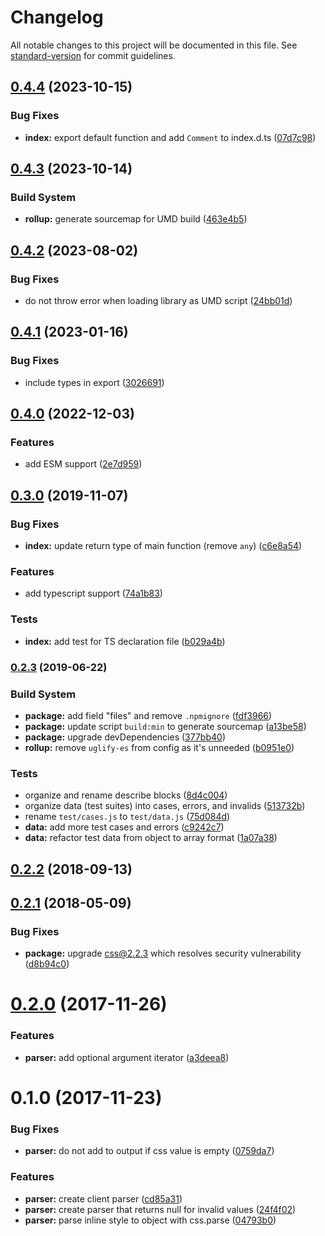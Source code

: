 # Changelog

All notable changes to this project will be documented in this file. See [standard-version](https://github.com/conventional-changelog/standard-version) for commit guidelines.

## [0.4.4](https://github.com/remarkablemark/style-to-object/compare/v0.4.3...v0.4.4) (2023-10-15)


### Bug Fixes

* **index:** export default function and add `Comment` to index.d.ts ([07d7c98](https://github.com/remarkablemark/style-to-object/commit/07d7c9825d1c111f1083aaadf9fd4891eb7b1f7a))

## [0.4.3](https://github.com/remarkablemark/style-to-object/compare/v0.4.2...v0.4.3) (2023-10-14)


### Build System

* **rollup:** generate sourcemap for UMD build ([463e4b5](https://github.com/remarkablemark/style-to-object/commit/463e4b59ea8249df831977b4008a973e1f5d3cfe))

## [0.4.2](https://github.com/remarkablemark/style-to-object/compare/v0.4.1...v0.4.2) (2023-08-02)


### Bug Fixes

* do not throw error when loading library as UMD script ([24bb01d](https://github.com/remarkablemark/style-to-object/commit/24bb01df3b81f22ebe7ae6760cb7954d4a936c7d))

## [0.4.1](https://github.com/remarkablemark/style-to-object/compare/v0.4.0...v0.4.1) (2023-01-16)


### Bug Fixes

* include types in export ([3026691](https://github.com/remarkablemark/style-to-object/commit/3026691e090a6763f3b03d13a9251952d15b2e7a))

## [0.4.0](https://github.com/remarkablemark/style-to-object/compare/v0.3.0...v0.4.0) (2022-12-03)


### Features

* add ESM support ([2e7d959](https://github.com/remarkablemark/style-to-object/commit/2e7d959f4ced37c40de82a1c7a4fbb2f299f04cd))

## [0.3.0](https://github.com/remarkablemark/style-to-object/compare/v0.2.3...v0.3.0) (2019-11-07)


### Bug Fixes

* **index:** update return type of main function (remove `any`) ([c6e8a54](https://github.com/remarkablemark/style-to-object/commit/c6e8a54))


### Features

* add typescript support ([74a1b83](https://github.com/remarkablemark/style-to-object/commit/74a1b83))


### Tests

* **index:** add test for TS declaration file ([b029a4b](https://github.com/remarkablemark/style-to-object/commit/b029a4b))



### [0.2.3](https://github.com/remarkablemark/style-to-object/compare/v0.2.2...v0.2.3) (2019-06-22)


### Build System

* **package:** add field "files" and remove `.npmignore` ([fdf3966](https://github.com/remarkablemark/style-to-object/commit/fdf3966))
* **package:** update script `build:min` to generate sourcemap ([a13be58](https://github.com/remarkablemark/style-to-object/commit/a13be58))
* **package:** upgrade devDependencies ([377bb40](https://github.com/remarkablemark/style-to-object/commit/377bb40))
* **rollup:** remove `uglify-es` from config as it's unneeded ([b0951e0](https://github.com/remarkablemark/style-to-object/commit/b0951e0))


### Tests

* organize and rename describe blocks ([8d4c004](https://github.com/remarkablemark/style-to-object/commit/8d4c004))
* organize data (test suites) into cases, errors, and invalids ([513732b](https://github.com/remarkablemark/style-to-object/commit/513732b))
* rename `test/cases.js` to `test/data.js` ([75d084d](https://github.com/remarkablemark/style-to-object/commit/75d084d))
* **data:** add more test cases and errors ([c9242c7](https://github.com/remarkablemark/style-to-object/commit/c9242c7))
* **data:** refactor test data from object to array format ([1a07a38](https://github.com/remarkablemark/style-to-object/commit/1a07a38))



<a name="0.2.2"></a>
## [0.2.2](https://github.com/remarkablemark/style-to-object/compare/v0.2.1...v0.2.2) (2018-09-13)



<a name="0.2.1"></a>
## [0.2.1](https://github.com/remarkablemark/style-to-object/compare/v0.2.0...v0.2.1) (2018-05-09)


### Bug Fixes

* **package:** upgrade css@2.2.3 which resolves security vulnerability ([d8b94c0](https://github.com/remarkablemark/style-to-object/commit/d8b94c0))



<a name="0.2.0"></a>
# [0.2.0](https://github.com/remarkablemark/style-to-object/compare/v0.1.0...v0.2.0) (2017-11-26)


### Features

* **parser:** add optional argument iterator ([a3deea8](https://github.com/remarkablemark/style-to-object/commit/a3deea8))



<a name="0.1.0"></a>
# 0.1.0 (2017-11-23)


### Bug Fixes

* **parser:** do not add to output if css value is empty ([0759da7](https://github.com/remarkablemark/style-to-object/commit/0759da7))


### Features

* **parser:** create client parser ([cd85a31](https://github.com/remarkablemark/style-to-object/commit/cd85a31))
* **parser:** create parser that returns null for invalid values ([24f4f02](https://github.com/remarkablemark/style-to-object/commit/24f4f02))
* **parser:** parse inline style to object with css.parse ([04793b0](https://github.com/remarkablemark/style-to-object/commit/04793b0))
